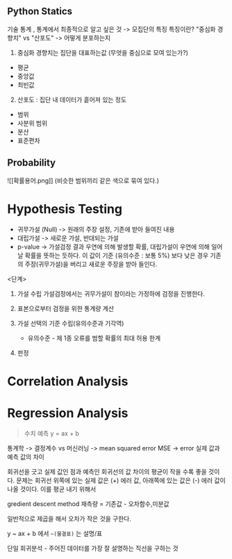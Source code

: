 
## Python Statics

기술 통계 , 통계에서 최종적으로 알고 싶은 것 -> 모집단의 특징
특징이란? "중심화 경향치" vs "산포도" -> 어떻게 분포하는지

1. 중심화 경향치는 집단을 대표하는값 (무엇을 중심으로 모여 있는가?)
* 평균
* 중앙값
* 최빈값

2. 산포도 : 집단 내 데이터가 흩어져 있는 정도
* 범위
* 사분위 범위
* 분산
* 표준편차

## Probability


![[확률용어.png]]
(비슷한 범위끼리 같은 색으로 묶여 있다.)



# Hypothesis Testing

* 귀무가설 (Null) -> 원래의 주장 설정, 기존에 받아 들여진 내용
* 대립가설  -> 새로운 가설, 반대되는 가설
* p-value -> 가설검정 결과 우연에 의해 발생할 확률, 대립가설이 우연에 의해 일어날 확률을 뜻하는 듯하다. 이 값이 기준 (유의수준 : 보통 5%) 보다 낮은 경우 기존의 주장(귀무가설)을 버리고 새로운 주장을 받아 들인다.

<단계>
1. 가설 수립
	가설검정에서는 귀무가설이 참이라는 가정하에 검정을 진행한다.

2. 표본으로부터 검정을 위한 통계량 계산

3. 가설 선택의 기준 수립(유의수준과 기각역)
	* 유의수준 - 제 1종 오류를 범할 확률의 최대 허용 한계

4. 판정

# Correlation Analysis


# Regression Analysis

> 수치 예측 y = ax + b




통계학 -> 결정계수
vs
머신러닝 -> mean squared error MSE -> error  실제 값과 예측 값의 차이

회귀선을 긋고 실제 값인 점과 예측인 회귀선의 값 차이의 평균이 작을 수록 좋을 것이다.
문제는 회귀선 위쪽에 있는 실제 값은 (+) 에러 값, 아래쪽에 있는 값은 (-) 에러 값이 나올 것이다.
이를 평균 내기 위해서 


gredient descent method
재측량 = 기존값 - 오차함수,미분값

일반적으로 제곱을 해서 오차가 작은 것을 구한다.

y ~ ax + b 에서 `~(물결표)` 는 설명/표

단일 회귀분석 - 주어진 데이터를 가장 잘 설명하는 직선을 구하는 것

